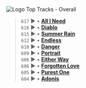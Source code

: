 ![Logo](https://upload.wikimedia.org/wikipedia/commons/thumb/c/c4/Lastfm.svg/1200px-Lastfm.svg.png) Top Tracks - Overall

>
> `617` ▶️ • **[All I Need](https://www.last.fm/music/Etro+Anime/_/All+I+Need)**  
> `616` ▶️ • **[Diablo](https://www.last.fm/music/Etro+Anime/_/Diablo)**  
> `615` ▶️ • **[Summer Rain](https://www.last.fm/music/Etro+Anime/_/Summer+Rain)**  
> `612` ▶️ • **[Endless](https://www.last.fm/music/Etro+Anime/_/Endless)**  
> `610` ▶️ • **[Danger](https://www.last.fm/music/Etro+Anime/_/Danger)**  
> `609` ▶️ • **[Portrait](https://www.last.fm/music/Etro+Anime/_/Portrait)**  
> `606` ▶️ • **[Either Way](https://www.last.fm/music/Etro+Anime/_/Either+Way)**  
> `606` ▶️ • **[Forgotten Love](https://www.last.fm/music/Etro+Anime/_/Forgotten+Love)**  
> `605` ▶️ • **[Purest One](https://www.last.fm/music/Etro+Anime/_/Purest+One)**  
> `604` ▶️ • **[Adonis](https://www.last.fm/music/Etro+Anime/_/Adonis)**  